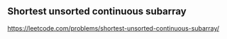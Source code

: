 ## Shortest unsorted continuous subarray
https://leetcode.com/problems/shortest-unsorted-continuous-subarray/
